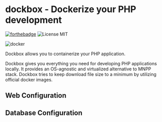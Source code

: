 # dockbox - Dockerize your PHP development

[![forthebadge](http://forthebadge.com/images/badges/built-by-developers.svg)](http://www.mobilesnapp.com)
![License MIT](https://img.shields.io/badge/license-MIT-blue.svg?style=flat)

![docker](https://s3-us-west-2.amazonaws.com/svgporn.com/logos/docker.svg)

Dockbox allows you to containerize your PHP application. 

Dockbox gives you everything you need for developing PHP applications locally. It provides an OS-agnostic and virtualized alternative to MNPP stack. Dockbox tries to keep download file size to a minimum by utilizing official docker images.


## Web Configuration

## Database Configuration

